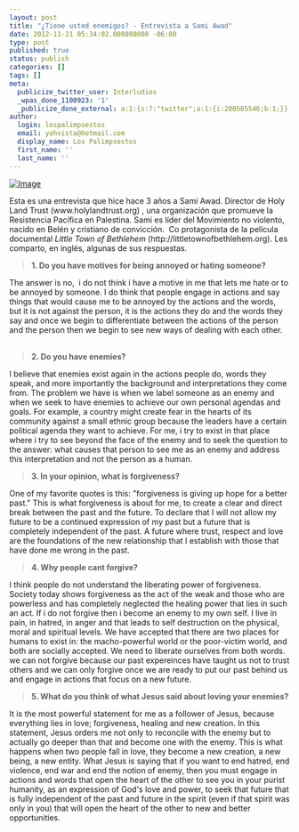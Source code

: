 ```yaml
---
layout: post
title: "¿Tiene usted enemigos? - Entrevista a Sami Awad"
date: 2012-11-21 05:34:02.000000000 -06:00
type: post
published: true
status: publish
categories: []
tags: []
meta:
  publicize_twitter_user: Interludios
  _wpas_done_1100923: '1'
  _publicize_done_external: a:1:{s:7:"twitter";a:1:{i:200585546;b:1;}}
author:
  login: lospalimpsestos
  email: yahvista@hotmail.com
  display_name: Los Palimpsestos
  first_name: ''
  last_name: ''
---
```

<p><a href="http://lospalimpsestos.files.wordpress.com/2012/11/r1959259353.jpg"><img id="i-946" class="size-full wp-image aligncenter" alt="Image" src="{{ site.baseurl }}/assets/r1959259353.jpg" /></a></p>
<p>Esta es una entrevista que hice hace 3 años a Sami Awad. Director de Holy Land Trust (www.holylandtrust.org) , una organización que promueve la Resistencia Pacífica en Palestina. Sami es líder del Movimiento no violento, nacido en Belén y cristiano de convicción.  Co protagonista de la película documental <em>Little Town of Bethlehem </em>(http://littletownofbethlehem.org). Les comparto, en inglés, algunas de sus respuestas. </p>
<blockquote><p><strong>1. Do you have motives for being annoyed or hating someone?</strong></p></blockquote>
<div>The answer is no,  i do not think i have a motive in me that lets me hate or to be annoyed by someone. I do think that people engage in actions and say things that would cause me to be annoyed by the actions and the words, but it is not against the person, it is the actions they do and the words they say and once we begin to differentiate between the actions of the person and the person then we begin to see new ways of dealing with each other. <br /> </div>
<blockquote><p><strong>2. Do you have enemies?</strong></p></blockquote>
<div>I believe that enemies exist again in the actions people do, words they speak, and more importantly the background and interpretations they come from. The problem we have is when we label someone as an enemy and when we seek to have enemies to achieve our own personal agendas and goals. For example, a country might create fear in the hearts of its community against a small ethnic group because the leaders have a certain political agenda they want to achieve. For me, i try to exist in that place where i try to see beyond the face of the enemy and to seek the question to the answer: what causes that person to see me as an enemy and address this interpretation and not the person as a human. </div>
<blockquote><p><strong>3. In your opinion, what is forgiveness?</strong></p></blockquote>
<div>One of my favorite quotes is this: "forgiveness is giving up hope for a better past." This is what forgiveness is about for me, to create a clear and direct break between the past and the future. To declare that I will not allow my future to be a continued expression of my past but a future that is completely independent of the past. A future where trust, respect and love are the foundations of the new relationship that I establish with those that have done me wrong in the past.     </div>
<blockquote><p><strong>4. Why people cant forgive?</strong></p></blockquote>
<div>I think people do not understand the liberating power of forgiveness. Society today shows forgiveness as the act of the weak and those who are powerless and has completely neglected the healing power that lies in such an act. If i do not forgive then i become an enemy to my own self. I live in pain, in hatred, in anger and that leads to self destruction on the physical, moral and spiritual levels. We have accepted that there are two places for humans to exist in: the macho-powerful world or the poor-victim world, and both are socially accepted. We need to liberate ourselves from both words. we can not forgive because our past expereinces have taught us not to trust others and we can only forgive once we are ready to put our past behind us and engage in actions that focus on a new future.</div>
<blockquote><p><strong>5. What do you think of what Jesus said about loving your enemies?</strong></p></blockquote>
<div>It is the most powerful statement for me as a follower of Jesus, because everything lies in love; forgiveness, healing and new creation. In this statement, Jesus orders me not only to reconcile with the enemy but to actually go deeper than that and become one with the enemy. This is what happens when two people fall in love, they become a new creation, a new being, a new entity. What Jesus is saying that if you want to end hatred, end violence, end war and end the notion of enemy, then you must engage in actions and words that open the heart of the other to see you in your purist humanity, as an expression of God's love and power, to seek that future that is fully independent of the past and future in the spirit (even if that spirit was only in you) that will open the heart of the other to new and better opportunities.</div>
